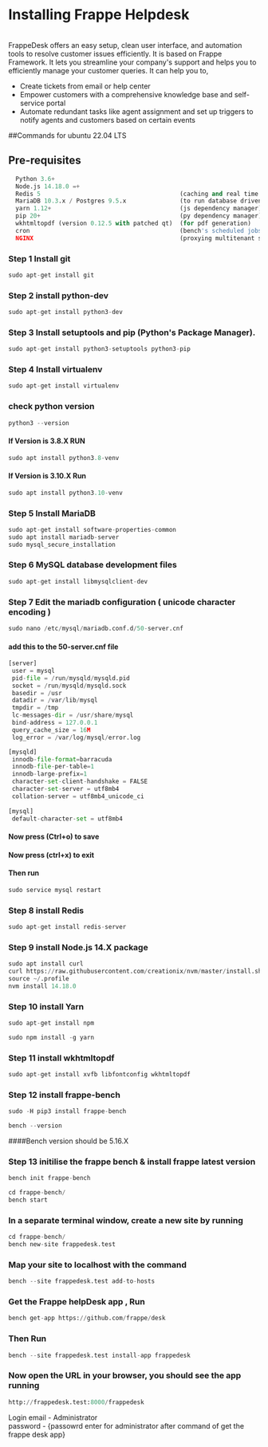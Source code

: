 # Installing Frappe Helpdesk
<br>
FrappeDesk offers an easy setup, clean user interface, and automation tools to resolve customer issues efficiently. It is based on Frappe Framework. It lets you streamline your company's support and helps you to efficiently manage your customer queries. It can help you to,

- Create tickets from email or help center
- Empower customers with a comprehensive knowledge base and self-service portal
- Automate redundant tasks like agent assignment and set up triggers to notify agents and customers based on certain events

##Commands for ubuntu 22.04 LTS 

## Pre-requisites
``` python 
  Python 3.6+
  Node.js 14.18.0 =+
  Redis 5                                       (caching and real time updates)
  MariaDB 10.3.x / Postgres 9.5.x               (to run database driven apps)
  yarn 1.12+                                    (js dependency manager)
  pip 20+                                       (py dependency manager)
  wkhtmltopdf (version 0.12.5 with patched qt)  (for pdf generation)
  cron                                          (bench's scheduled jobs: automated certificate renewal, scheduled backups)
  NGINX                                         (proxying multitenant sites in production)
```

### Step 1 Install git
``` java 
sudo apt-get install git 
```
### Step 2 install python-dev
``` python
sudo apt-get install python3-dev
```
### Step 3 Install setuptools and pip (Python's Package Manager).
``` java
sudo apt-get install python3-setuptools python3-pip
```
### Step 4 Install virtualenv
``` java
sudo apt-get install virtualenv
```
### check python version
``` python 
python3 --version
```
#### If Version is 3.8.X RUN
``` python
sudo apt install python3.8-venv
```
#### If Version is 3.10.X Run
``` python 
sudo apt install python3.10-venv
```
### Step 5 Install MariaDB
``` python 
sudo apt-get install software-properties-common
sudo apt install mariadb-server
sudo mysql_secure_installation
```
### Step 6 MySQL database development files
``` python 
sudo apt-get install libmysqlclient-dev
```

### Step 7 Edit the mariadb configuration ( unicode character encoding )
``` python 
sudo nano /etc/mysql/mariadb.conf.d/50-server.cnf
```
#### add this to the 50-server.cnf file
``` python 
[server]
 user = mysql
 pid-file = /run/mysqld/mysqld.pid
 socket = /run/mysqld/mysqld.sock
 basedir = /usr
 datadir = /var/lib/mysql
 tmpdir = /tmp
 lc-messages-dir = /usr/share/mysql
 bind-address = 127.0.0.1
 query_cache_size = 16M
 log_error = /var/log/mysql/error.log

[mysqld]
 innodb-file-format=barracuda
 innodb-file-per-table=1
 innodb-large-prefix=1
 character-set-client-handshake = FALSE
 character-set-server = utf8mb4
 collation-server = utf8mb4_unicode_ci      
 
[mysql]
 default-character-set = utf8mb4
```
#### Now press (Ctrl+o) to save 
#### Now press (ctrl+x) to exit

#### Then run
``` python 
sudo service mysql restart
```
### Step 8 install Redis
``` python 
sudo apt-get install redis-server
```
### Step 9 install Node.js 14.X package
``` python 
sudo apt install curl 
curl https://raw.githubusercontent.com/creationix/nvm/master/install.sh | bash
source ~/.profile
nvm install 14.18.0  
```
### Step 10 install Yarn
``` python 
sudo apt-get install npm

sudo npm install -g yarn
```

### Step 11 install wkhtmltopdf
``` python 
sudo apt-get install xvfb libfontconfig wkhtmltopdf
```

### Step 12 install frappe-bench
``` python 
sudo -H pip3 install frappe-bench

bench --version
```
####Bench version should be 5.16.X

### Step 13 initilise the frappe bench & install frappe latest version
``` python 
bench init frappe-bench 

cd frappe-bench/
bench start
```
### In a separate terminal window, create a new site by running
``` python 
cd frappe-bench/
bench new-site frappedesk.test
```
### Map your site to localhost with the command
``` python 
bench --site frappedesk.test add-to-hosts
```
### Get the Frappe helpDesk app , Run
``` python 
bench get-app https://github.com/frappe/desk
```
### Then Run 
``` python 
bench --site frappedesk.test install-app frappedesk
```

### Now open the URL in your browser, you should see the app running
``` python 
http://frappedesk.test:8000/frappedesk
```

Login 
email - Administrator <br>
password - {passowrd enter for administrator after command of get the frappe desk app}
